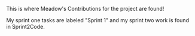 This is where Meadow's Contributions for the project are found!

My sprint one tasks are labeled "Sprint 1" and my sprint two work is found in Sprint2Code.
